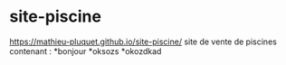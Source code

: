 # site-piscine
https://mathieu-pluquet.github.io/site-piscine/
site de vente de piscines contenant :
*bonjour
*oksozs
*okozdkad
